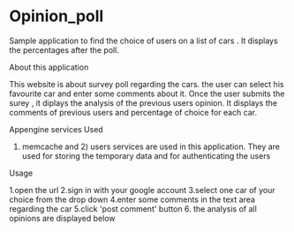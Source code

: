 # Opinion_poll
Sample application to find the choice of users on a list of cars . It displays the percentages after the poll.

About this application

This website is about survey poll regarding the cars. the user can select his favourite car and enter some comments about it. Once the user submits the surey , it diplays the analysis of the previous users opinion. 
It displays the comments of previous users and percentage of choice for each car.

Appengine services Used

1) memcache and 2) users services are used in this application. They are used for storing the temporary data and for authenticating the users

Usage

1.open the url 2.sign in with your google account 3.select one car of your choice from the drop down 4.enter some comments in the text area regarding the car 5.click 'post comment' button 6. the analysis of all opinions are displayed below
